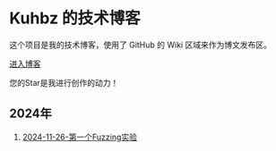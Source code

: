 # Kuhbz 的技术博客

这个项目是我的技术博客，使用了 GitHub 的 Wiki 区域来作为博文发布区。

[进入博客](https://github.com/Kuhbz/kuhbz.github.io/wiki)

您的Star是我进行创作的动力！

## 2024年
1. [2024-11-26-第一个Fuzzing实验](https://github.com/Kuhbz/kuhbz.github.io/wiki/2024%E2%80%9011%E2%80%9026%E2%80%90%E7%AC%AC%E4%B8%80%E4%B8%AAFuzzing%E5%AE%9E%E9%AA%8C)
